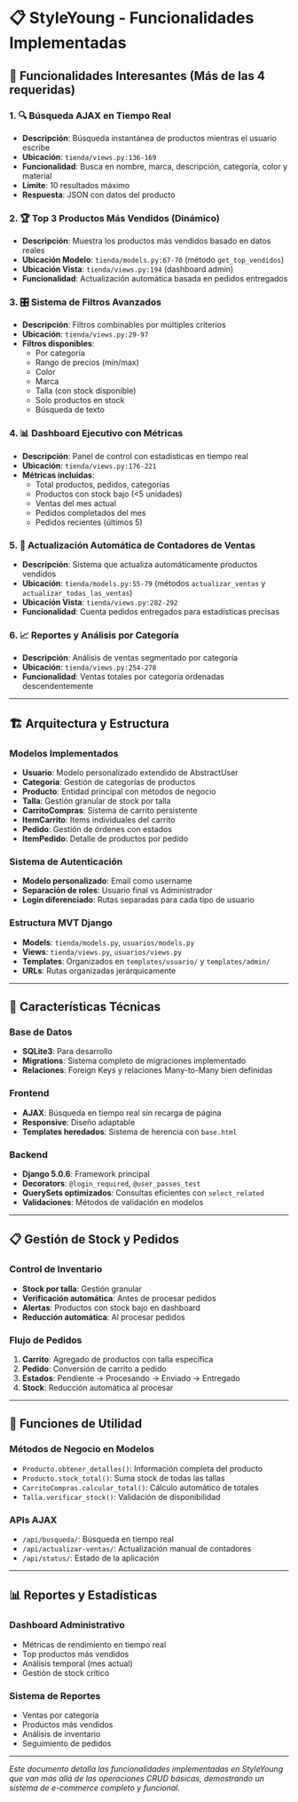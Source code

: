 # 📋 StyleYoung - Funcionalidades Implementadas

## 🎯 Funcionalidades Interesantes (Más de las 4 requeridas)

### 1. **🔍 Búsqueda AJAX en Tiempo Real**
- **Descripción**: Búsqueda instantánea de productos mientras el usuario escribe
- **Ubicación**: `tienda/views.py:136-169`
- **Funcionalidad**: Busca en nombre, marca, descripción, categoría, color y material
- **Límite**: 10 resultados máximo
- **Respuesta**: JSON con datos del producto

### 2. **🏆 Top 3 Productos Más Vendidos (Dinámico)**
- **Descripción**: Muestra los productos más vendidos basado en datos reales
- **Ubicación Modelo**: `tienda/models.py:67-70` (método `get_top_vendidos`)
- **Ubicación Vista**: `tienda/views.py:194` (dashboard admin)
- **Funcionalidad**: Actualización automática basada en pedidos entregados

### 3. **🎛️ Sistema de Filtros Avanzados**
- **Descripción**: Filtros combinables por múltiples criterios
- **Ubicación**: `tienda/views.py:29-97`
- **Filtros disponibles**:
  - Por categoría
  - Rango de precios (min/max)
  - Color
  - Marca
  - Talla (con stock disponible)
  - Solo productos en stock
  - Búsqueda de texto

### 4. **📊 Dashboard Ejecutivo con Métricas**
- **Descripción**: Panel de control con estadísticas en tiempo real
- **Ubicación**: `tienda/views.py:176-221`
- **Métricas incluidas**:
  - Total productos, pedidos, categorías
  - Productos con stock bajo (<5 unidades)
  - Ventas del mes actual
  - Pedidos completados del mes
  - Pedidos recientes (últimos 5)

### 5. **🔄 Actualización Automática de Contadores de Ventas**
- **Descripción**: Sistema que actualiza automáticamente productos vendidos
- **Ubicación**: `tienda/models.py:55-79` (métodos `actualizar_ventas` y `actualizar_todas_las_ventas`)
- **Ubicación Vista**: `tienda/views.py:282-292`
- **Funcionalidad**: Cuenta pedidos entregados para estadísticas precisas

### 6. **📈 Reportes y Análisis por Categoría**
- **Descripción**: Análisis de ventas segmentado por categoría
- **Ubicación**: `tienda/views.py:254-278`
- **Funcionalidad**: Ventas totales por categoría ordenadas descendentemente

---

## 🏗️ Arquitectura y Estructura

### **Modelos Implementados**
- **Usuario**: Modelo personalizado extendido de AbstractUser
- **Categoria**: Gestión de categorías de productos
- **Producto**: Entidad principal con métodos de negocio
- **Talla**: Gestión granular de stock por talla
- **CarritoCompras**: Sistema de carrito persistente
- **ItemCarrito**: Items individuales del carrito
- **Pedido**: Gestión de órdenes con estados
- **ItemPedido**: Detalle de productos por pedido

### **Sistema de Autenticación**
- **Modelo personalizado**: Email como username
- **Separación de roles**: Usuario final vs Administrador
- **Login diferenciado**: Rutas separadas para cada tipo de usuario

### **Estructura MVT Django**
- **Models**: `tienda/models.py`, `usuarios/models.py`
- **Views**: `tienda/views.py`, `usuarios/views.py`
- **Templates**: Organizados en `templates/usuario/` y `templates/admin/`
- **URLs**: Rutas organizadas jerárquicamente

---

## 🎨 Características Técnicas

### **Base de Datos**
- **SQLite3**: Para desarrollo
- **Migrations**: Sistema completo de migraciones implementado
- **Relaciones**: Foreign Keys y relaciones Many-to-Many bien definidas

### **Frontend**
- **AJAX**: Búsqueda en tiempo real sin recarga de página
- **Responsive**: Diseño adaptable
- **Templates heredados**: Sistema de herencia con `base.html`

### **Backend**
- **Django 5.0.6**: Framework principal
- **Decorators**: `@login_required`, `@user_passes_test`
- **QuerySets optimizados**: Consultas eficientes con `select_related`
- **Validaciones**: Métodos de validación en modelos

---

## 📋 Gestión de Stock y Pedidos

### **Control de Inventario**
- **Stock por talla**: Gestión granular
- **Verificación automática**: Antes de procesar pedidos
- **Alertas**: Productos con stock bajo en dashboard
- **Reducción automática**: Al procesar pedidos

### **Flujo de Pedidos**
1. **Carrito**: Agregado de productos con talla específica
2. **Pedido**: Conversión de carrito a pedido
3. **Estados**: Pendiente → Procesando → Enviado → Entregado
4. **Stock**: Reducción automática al procesar

---

## 🔧 Funciones de Utilidad

### **Métodos de Negocio en Modelos**
- `Producto.obtener_detalles()`: Información completa del producto
- `Producto.stock_total()`: Suma stock de todas las tallas
- `CarritoCompras.calcular_total()`: Cálculo automático de totales
- `Talla.verificar_stock()`: Validación de disponibilidad

### **APIs AJAX**
- `/api/busqueda/`: Búsqueda en tiempo real
- `/api/actualizar-ventas/`: Actualización manual de contadores
- `/api/status/`: Estado de la aplicación

---

## 📊 Reportes y Estadísticas

### **Dashboard Administrativo**
- Métricas de rendimiento en tiempo real
- Top productos más vendidos
- Análisis temporal (mes actual)
- Gestión de stock crítico

### **Sistema de Reportes**
- Ventas por categoría
- Productos más vendidos
- Análisis de inventario
- Seguimiento de pedidos

---

*Este documento detalla las funcionalidades implementadas en StyleYoung que van más allá de las operaciones CRUD básicas, demostrando un sistema de e-commerce completo y funcional.*